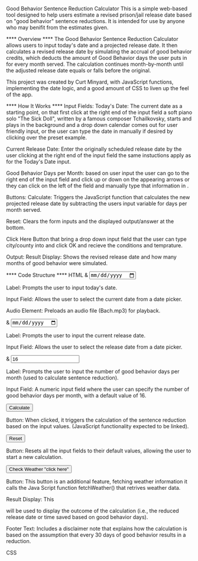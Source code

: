 Good Behavior Sentence Reduction Calculator
This is a simple web-based tool designed to help users estimate a revised prison/jail release date based on "good behavior" sentence reductions. It is intended for use by anyone who may benifit from the estimates given.

**** Overview ****
The Good Behavior Sentence Reduction Calculator allows users to input today's date and a projected release date. It then calculates a revised release date by simulating the accrual of good behavior credits, which deducts the amount of Good Behavior days the user puts in for every month served. The calculation continues month-by-month until the adjusted release date equals or falls before the original.

This project was created by Curt Minyard, with JavaScript functions, implementing the date logic, and a good amount of CSS to liven up the feel of the app.

**** How It Works  ****
Input Fields:
Today's Date: The current date as a starting point, on that first click at the right end of the input field a soft piano solo "The Sick Doll", written by a famous composer Tchailkovsky, starts and plays in the background and a drop down calendar comes out for user friendly input, or the user can type the date in manually if desired by clicking over the preset example.

Current Release Date: Enter the originally scheduled release date by the user clicking at the right end of the input field the same instuctions apply as for the Today's Date input.

Good Behavior Days per Month: based on user input the user can go to the right end of the input field and click up or down on the appearing arrows or they can click on the left of the field and manually type that information in .

Buttons:
Calculate: Triggers the JavaScript function that calculates the new projected release date by subtracting the users input variable for days per month served.

Reset: Clears the form inputs and the displayed output/answer at the bottom.

Click Here Button that bring a drop down input field that the user can type city/county into and click OK and recieve the conditions and temprature.

Output:
Result Display: Shows the revised release date and how many months of good behavior were simulated.

**** Code Structure ****
HTML
<label for="today"> & <input type="date" id="today">

Label: Prompts the user to input today's date.

Input Field: Allows the user to select the current date from a date picker.

<audio id="bachAudio" src="assets/bach.mp3" preload="auto"></audio>

Audio Element: Preloads an audio file (Bach.mp3) for playback.

<label for="release"> & <input type="date" id="release">

Label: Prompts the user to input the current release date.

Input Field: Allows the user to select the release date from a date picker.

<label for="goodBehaviorDays"> & <input type="number" id="goodBehaviorDays" value="16" min="1">

Label: Prompts the user to input the number of good behavior days per month (used to calculate sentence reduction).

Input Field: A numeric input field where the user can specify the number of good behavior days per month, with a default value of 16.

<button id="calculateBtn">Calculate</button>

Button: When clicked, it triggers the calculation of the sentence reduction based on the input values. (JavaScript functionality expected to be linked).

<button id="resetBtn">Reset</button>

Button: Resets all the input fields to their default values, allowing the user to start a new calculation.

<button id="legalResult">Check Weather "click here"</button>

Button: This button is an additional feature, fetching weather information it calls the Java Script function fetchWeather() that retrives weather data.

<div id="result"></div>

Result Display: This <div> will be used to display the outcome of the calculation (i.e., the reduced release date or time saved based on good behavior days).

<footer>

Footer Text: Includes a disclaimer note that explains how the calculation is based on the assumption that every 30 days of good behavior results in a reduction.

CSS
